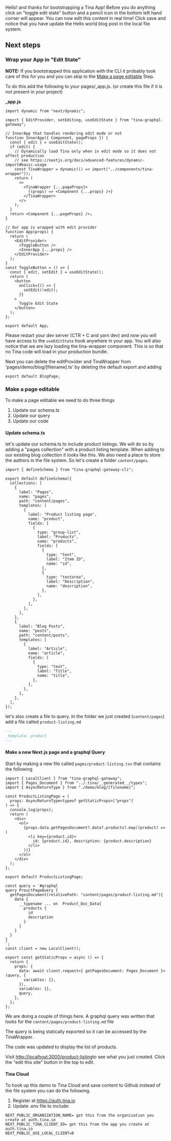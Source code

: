 Hello! and thanks for bootstrapping a Tina App! Before you do anything click on "toggle edit state" button and a pencil icon in the bottom left hand corner will appear. You can now edit this content in real time! Click save and notice that you have update the Hello world blog post in the local file system.

## Next steps

### Wrap your App in "Edit State" 

**NOTE:** If you bootstrapped this application with the CLI it probably took care of this for you and you can skip to the [Make a page editable](#make-a-page-editable) Step.

To do this add the following to your pages/_app.js. (or create this file if it is not present in your project)

**_app.js**

```tsx,copy
import dynamic from "next/dynamic";

import { EditProvider, setEditing, useEditState } from "tina-graphql-gateway";

// InnerApp that handles rendering edit mode or not
function InnerApp({ Component, pageProps }) {
  const { edit } = useEditState();
  if (edit) {
    // Dynamically load Tina only when in edit mode so it does not affect production
    // see https://nextjs.org/docs/advanced-features/dynamic-import#basic-usage
    const TinaWrapper = dynamic(() => import("../components/tina-wrapper"));
    return (
      <>
        <TinaWrapper {...pageProps}>
          {(props) => <Component {...props} />}
        </TinaWrapper>
      </>
    );
  }
  return <Component {...pageProps} />;
}

// Our app is wrapped with edit provider
function App(props) {
  return (
    <EditProvider>
      <ToggleButton />
      <InnerApp {...props} />
    </EditProvider>
  );
}
const ToggleButton = () => {
  const { edit, setEdit } = useEditState();
  return (
    <button
      onClick={() => {
        setEdit(!edit);
      }}
    >
      Toggle Edit State
    </button>
  );
};

export default App;
```

Please restart your dev server (CTR + C and yarn dev) and now you will have access to the `useEditState` hook anywhere in your app. You will also notice that we are lazy loading the tina-wrapper component. This is so that no Tina code will load in your production bundle.

Next you can delete the editProvider and TinaWrapper from 'pages/demo/blog/[filename].ts' by deleting the default export and adding
```tsx
export default BlogPage;
```

### Make a page editable

To make a page editable we need to do three things

1.  Update our schema.ts
2.  Update our query
3.  Update our code

#### Update schema.ts

let's update our schema.ts to include product listings. We will do so by adding a "pages collection" with a product listing template. When adding to our existing blog collection it looks like this. We also need a place to store the authors in the file system. So let's create a folder `content/pages`.

```tsx,copy
import { defineSchema } from "tina-graphql-gateway-cli";

export default defineSchema({
  collections: [
    {
      label: "Pages",
      name: "pages",
      path: "content/pages",
      templates: [
        {
          label: "Product listing page",
          name: "product",
          fields: [
            {
              type: "group-list",
              label: "Products",
              name: "products",
              fields: [
                {
                  type: "text",
                  label: "Item ID",
                  name: "id",
                },
                {
                  type: "textarea",
                  label: "Description",
                  name: "description",
                },
              ],
            },
          ],
        },
      ],
    },
    {
      label: "Blog Posts",
      name: "posts",
      path: "content/posts",
      templates: [
        {
          label: "Article",
          name: "article",
          fields: [
            {
              type: "text",
              label: "Title",
              name: "title",
            },
          ],
        },
      ],
    },
  ],
});
```


let's also create a file to query. In the folder we just created (`content/pages`) add a file called `product-listing.md`

```md
---
_template: product
---
```


#### Make a new Next.js page and a graphql Query

Start by making a new file called `pages/product-listing.tsx` that contains the following

```tsx,copy
import { LocalClient } from "tina-graphql-gateway";
import { Pages_Document } from "../.tina/__generated__/types";
import { AsyncReturnType } from "./demo/blog/[filename]";

const ProductListingPage = (
  props: AsyncReturnType<typeof getStaticProps>["props"]
) => {
  console.log(props);
  return (
    <div>
      <ol>
        {props.data.getPagesDocument?.data?.products?.map((product) => (
          <li key={product.id}>
            id: {product.id}, description: {product.description}
          </li>
        ))}
      </ol>
    </div>
  );
};

export default ProductListingPage;

const query = `#graphql
query ProuctPageQuery {
  getPagesDocument(relativePath: "content/pages/product-listing.md"){
    data {
      __typename ... on  Product_Doc_Data{
        products {
          id
          description
        }
      }
    }
  }
}
`;
const client = new LocalClient();

export const getStaticProps = async () => {
  return {
    props: {
      data: await client.request<{ getPagesDocument: Pages_Document }>(query, {
        variables: {},
      }),
      variables: {},
      query,
    },
  };
};
```

We are doing a couple of things here. A graphql query was written that looks for the `content/pages/product-listing.md` file

The query is being statically exported so it can be accessed by the TinaWrapper.

The code was updated to display the list of products.

Visit [http://localhost:3000/product-listing](http://localhost:3000/product-listing)to see what you just created. Click the "edit this site" button in the top to edit.

#### Tina Cloud

To hook up this demo to Tina Cloud and save content to Github instead of the file system you can do the following.

1.  Register at https://auth.tina.io
2.  Update .env file to include:

```
NEXT_PUBLIC_ORGANIZATION_NAME= get this from the organization you create at auth.tina.io
NEXT_PUBLIC_TINA_CLIENT_ID= get this from the app you create at auth.tina.io
NEXT_PUBLIC_USE_LOCAL_CLIENT=0
```